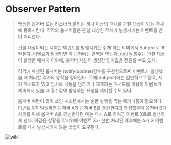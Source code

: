 # Observer Pattern

> 핵심은 옵저버 또는 리스너라 불리는 하나 이상의 객체를 관찰 대상이 되는 객체에 등록시킨다.
> 각각의 옵저버들은 관찰 대상인 객체가 발생시키는 이벤트를 받아 처리한다.
> 
> 관찰 대상이되는 객체는'이벤트를 발생시키는 주체'라는 의미에서 Subject로 표현된다. 
> 이벤트가 발생되면 각 옵저버는 콜백을 받는다, notify 함수는 관찰 대상이 발행한 메시지 이외에, 옵저버 자신이 생성한 인자값을 
> 전달할 수도 있다. 
> 
> 각각에 파생된 옵저버는 notify(update)함수를 구현함으로써 이벤트가 발생했을 때 처리할 각자의 동작을 정의한다.
> 주체(Subject)에는 일반적으로 등록, 제거 메서드가 있고 임시로 작동을 멈추거나 재개하는 매서드를 이용해 이벤트가 계속해서 있을 때
> 홍수같이 발생하는 요청을 제어할 수도 있다.
> 
> 옵저버 패턴이 많이 쓰인 시스템에서는 순환 실행을 막는 메커니즘이 필요하다.
> 이벤트 X가 발생하면 옵저버 A가 옵저버 B를 갱신한다고 가정했을때 옵저버 B가 처리를 위해 옵저버 A를 갱신한다면
> 이는 다시 A로 하여금 이벤트 X르르 발생하게 한다. 
> 이같은 상황을 막기위해 이벤트 X가 한번 처리된 이후에는 A가 X 이벤트를 다시 발생시키지 않는 방법이 요구된다.

![wiki](https://upload.wikimedia.org/wikipedia/commons/thumb/8/8d/Observer.svg/854px-Observer.svg.png)